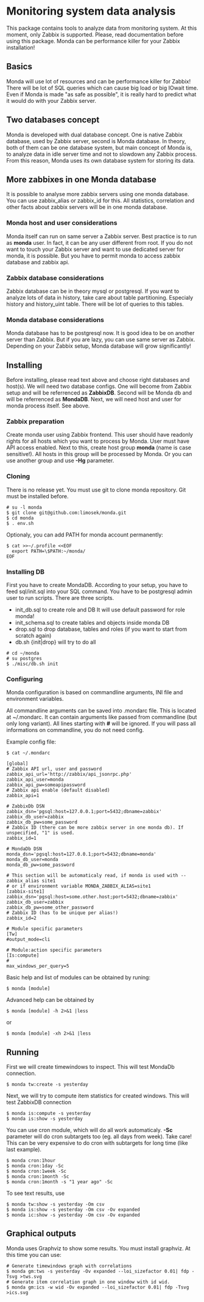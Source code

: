# Monitoring system data analysis

This package contains tools to analyze data from monitoring system.
At this moment, only Zabbix is supported. Please, read documentation before 
using this package. Monda can be performance killer for your Zabbix installation!

## Basics

Monda will use lot of resources and can be performance killer for Zabbix! 
There will be lot of SQL queries which can cause big load or big IOwait time.
Even if Monda is made "as safe as possible", it is really hard to predict what
it would do with your Zabbix server. 

## Two databases concept

Monda is developed with dual database concept. One is native Zabbix database,
used by Zabbix server, second is Monda database. In theory, both of them can be 
one database system, but main concept of Monda is, to analyze data in idle
server time and not to slowdown any Zabbix process. From this reason, Monda uses
its own database system for storing its data.

## More zabbixes in one Monda database

It is possible to analyse more zabbix servers using one monda database. You can use zabbix_alias or zabbix_id
for this. All statistics, correlation and other facts about zabbix servers will be in one monda database.

### Monda host and user considerations

Monda itself can run on same server a Zabbix server. Best practice is to run as **monda** user.
In fact, it can be any user different from root. If you do not want to touch your Zabbix server 
and want to use dedicated server for monda, it is possible. But you have to permit monda to access zabbix database 
and zabbix api.

### Zabbix database considerations

Zabbix database can be in theory mysql or postgresql. If you want to analyze lots of data in history,
take care about table partitioning. Especialy history and history_uint table. There will be lot
of queries to this tables.

### Monda database considerations

Monda database has to be postgresql now. It is good idea to be on another server
than Zabbix. But if you are lazy, you can use same server as Zabbix. Depending on
your Zabbix setup, Monda database will grow significantly!

## Installing

Before installing, please read text above and choose right databases and host(s). We will need 
two database configs. One will become from Zabbix setup and will be referrenced as 
**ZabbixDB**. Second will be Monda db and will be referrenced as **MondaDB**. Next, we
will need host and user for monda process itself. See above.

### Zabbix preparation

Create monda user using Zabbix frontend. This user should have readonly rights for all 
hosts which you want to process by Monda. User must have API access enabled.
Next to this, create host group **monda** (name is case sensitive!).
All hosts in this group will be processed by Monda. Or you can use another group and use **-Hg** 
parameter.

### Cloning

There is no release yet. You must use git to clone monda repository. Git must be installed before.

```
# su -l monda
$ git clone git@github.com:limosek/monda.git
$ cd monda
$ . env.sh
```
Optionaly, you can add PATH for monda account permanently:

```
$ cat >>~/.profile <<EOF
  export PATH=\$PATH:~/monda/
EOF
```

### Installing DB

First you have to create MondaDB. According to your setup, you have to feed sql/init.sql into your 
SQL command. You have to be postgresql admin user to run scripts. There are three scripts.
- init_db.sql to create role and DB It will use default password for role monda!
- init_schema.sql to create tables and objects inside monda DB
- drop.sql to drop database, tables and roles (if you want to start from scratch again)
- db.sh {init|drop} will try to do all

```
# cd ~/monda
# su postgres
$ ./misc/db.sh init
```

### Configuring

Monda configuration is based on commandline arguments, INI file and environment variables. 

All commandline arguments can be saved into .mondarc file. This is located at ~/.mondarc. It can contain arguments 
like passed from commandline (but only long variant). All lines starting with **#** will be ignored.
If you will pass all informations on commandline, you do not need config.

Example config file:
```
$ cat ~/.mondarc

[global]
# Zabbix API url, user and password
zabbix_api_url='http://zabbix/api_jsonrpc.php'
zabbix_api_user=monda
zabbix_api_pw=someapipassword
# Zabbix api enable (default disabled)
zabbix_api=1

# ZabbixDb DSN
zabbix_dsn='pgsql:host=127.0.0.1;port=5432;dbname=zabbix'
zabbix_db_user=zabbix
zabbix_db_pw=some_password
# Zabbix ID (there can be more zabbix server in one monda db). If unspecified, "1" is used.
zabbix_id=1

# MondaDb DSN
monda_dsn='pgsql:host=127.0.0.1;port=5432;dbname=monda'
monda_db_user=monda
monda_db_pw=some_password

# This section will be automaticaly read, if monda is used with --zabbix_alias site1
# or if environment variable MONDA_ZABBIX_ALIAS=site1
[zabbix-site1]
zabbix_dsn='pgsql:host=some.other.host;port=5432;dbname=zabbix'
zabbix_db_user=zabbix
zabbix_db_pw=some_other_password
# Zabbix ID (has to be unique per alias!)
zabbix_id=2

# Module specific parameters
[Tw]
#output_mode=cli

# Module:action specific parameters
[Is:compute]
#
max_windows_per_query=5

```
Basic help and list of modules can be obtained by runing:
```
$ monda [module]

```

Advanced help can be obtained by
```
$ monda [module] -h 2>&1 |less
```
or
```
$ monda [module] -xh 2>&1 |less
```

## Running

First we will create timewindows to inspect. This will test MondaDb connection.
```
$ monda tw:create -s yesterday
```

Next, we will try to compute item statistics for created windows. This will test ZabbixDB
connection
```
$ monda is:compute -s yesterday
$ monda is:show -s yesterday
```

You can use cron module, which will do all work automaticaly. **-Sc** parameter 
will do cron subtargets too (eg. all days from week). Take care! This can be very 
expensive to do cron with subtargets for long time (like last example).
```
$ monda cron:1hour
$ monda cron:1day -Sc
$ monda cron:1week -Sc
$ monda cron:1month -Sc
$ monda cron:1month -s "1 year ago" -Sc

```

To see text results, use
```
$ monda tw:show -s yesterday -Om csv
$ monda is:show -s yesterday -Om csv -Ov expanded
$ monda ic:show -s yesterday -Om csv -Ov expanded
```

## Graphical outputs

Monda uses Graphviz to show some results. You must install graphviz. At this time you can use:
```
# Generate timewindows graph with correlations
$ monda gm:tws -s yesterday -Ov expanded --loi_sizefactor 0.01| fdp -Tsvg >tws.svg
# Generate item correlation graph in one window with id wid.
$ monda gm:ics -w wid -Ov expanded --loi_sizefactor 0.01| fdp -Tsvg >ics.svg
```

